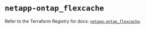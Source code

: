 # `netapp-ontap_flexcache`

Refer to the Terraform Registry for docs: [`netapp-ontap_flexcache`](https://registry.terraform.io/providers/netapp/netapp-ontap/2.3.0/docs/resources/flexcache).
